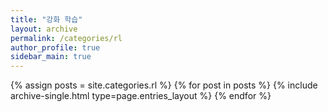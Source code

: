 ```yaml
---
title: "강화 학습"
layout: archive
permalink: /categories/rl
author_profile: true
sidebar_main: true
---
```

  
{% assign posts = site.categories.rl %}
{% for post in posts %} {% include archive-single.html type=page.entries_layout %} {% endfor %}
